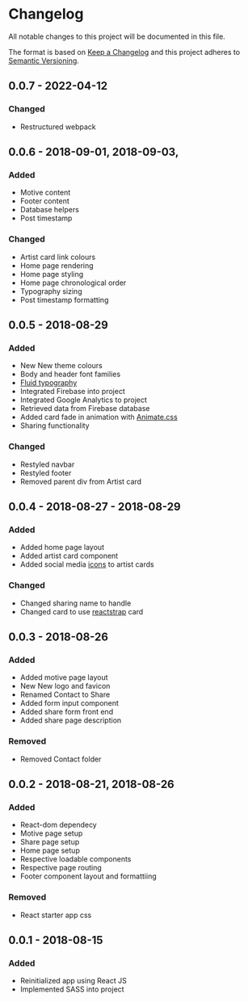 # Changelog
All notable changes to this project will be documented in this file.

The format is based on [Keep a Changelog](http://keepachangelog.com/en/1.0.0/)
and this project adheres to [Semantic Versioning](http://semver.org/spec/v2.0.0.html).

## 0.0.7 - 2022-04-12
### Changed
- Restructured webpack

## 0.0.6 - 2018-09-01, 2018-09-03,
### Added
- Motive content
- Footer content
- Database helpers
- Post timestamp

### Changed
- Artist card link colours
- Home page rendering
- Home page styling
- Home page chronological order
- Typography sizing
- Post timestamp formatting

## 0.0.5 - 2018-08-29
### Added
- New New theme colours
- Body and header font families
- [Fluid typography](https://css-tricks.com/snippets/css/fluid-typography/)
- Integrated Firebase into project
- Integrated Google Analytics to project
- Retrieved data from Firebase database
- Added card fade in animation with [Animate.css](https://daneden.github.io/animate.css/)
- Sharing functionality

### Changed
- Restyled navbar
- Restyled footer
- Removed parent div from Artist card

## 0.0.4 - 2018-08-27 - 2018-08-29
### Added
- Added home page layout
- Added artist card component
- Added social media [icons](https://fontawesome.com/) to artist cards

### Changed
- Changed sharing name to handle
- Changed card to use [reactstrap](https://reactstrap.github.io/) card

## 0.0.3 - 2018-08-26
### Added
- Added motive page layout
- New New logo and favicon
- Renamed Contact to Share
- Added form input component
- Added share form front end
- Added share page description

### Removed
- Removed Contact folder

## 0.0.2 - 2018-08-21, 2018-08-26
### Added
- React-dom dependecy
- Motive page setup
- Share page setup
- Home page setup
- Respective loadable components
- Respective page routing
- Footer component layout and formattiing

### Removed
- React starter app css

## 0.0.1 - 2018-08-15
### Added
- Reinitialized app using React JS
- Implemented SASS into project
